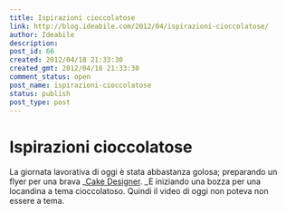 ```yaml
---
title: Ispirazioni cioccolatose
link: http://blog.ideabile.com/2012/04/ispirazioni-cioccolatose/
author: Ideabile
description: 
post_id: 66
created: 2012/04/18 21:33:30
created_gmt: 2012/04/18 21:33:30
comment_status: open
post_name: ispirazioni-cioccolatose
status: publish
post_type: post
---
```


# Ispirazioni cioccolatose

La giornata lavorativa di oggi è stata abbastanza golosa; preparando un flyer per una brava _[Cake Designer](http://en.wikipedia.org/wiki/Cake_decorating). _E iniziando una bozza per una locandina a tema cioccolatoso. Quindi il video di oggi non poteva non essere a tema.
